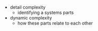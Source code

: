  - detail complexity
   - identifying a systems parts
 - dynamic complexity
   - how these parts relate to each other
